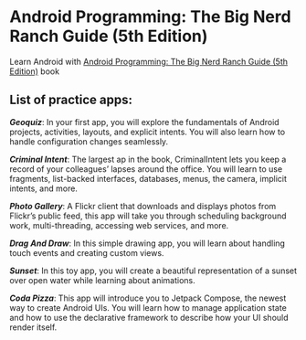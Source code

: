 # Android Programming: The Big Nerd Ranch Guide (5th Edition)

Learn Android with [Android Programming: The Big Nerd Ranch Guide (5th Edition)](https://bignerdranch.com/books/android-programming-the-big-nerd-ranch-guide-5th-edition/) book


## List of practice apps:

**_Geoquiz_**: In your first app, you will explore the fundamentals of Android projects, activities, layouts, and explicit intents. You will also learn how to handle configuration changes seamlessly.

**_Criminal Intent_**: The largest ap in the book, CriminalIntent lets you keep a record of your colleagues’ lapses around the office. You will learn to use fragments, list-backed interfaces, databases, menus, the camera, implicit intents, and more.

**_Photo Gallery_**: A Flickr client that downloads and displays photos from Flickr’s public feed, this app will take you through scheduling background work, multi-threading, accessing web services, and more.

**_Drag And Draw_**: In this simple drawing app, you will learn about handling touch events and creating custom views.

**_Sunset_**: In this toy app, you will create a beautiful representation of a sunset over open water while learning about animations.

**_Coda Pizza_**: This app will introduce you to Jetpack Compose, the newest way to create Android UIs. You will learn how to manage application state and how to use the declarative framework to describe how your UI should render itself.
